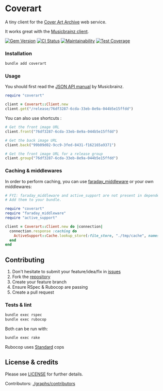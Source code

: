 # Coverart

A tiny client for the [Cover Art Archive](http://coverartarchive.org) web service.

It works great with the [Musicbrainz client](http://github.com/inkstak/musicbrainz).

[![Gem Version](https://badge.fury.io/rb/coverart.svg)](https://rubygems.org/gems/coverart)
[![CI Status](https://github.com/inkstak/coverart/actions/workflows/ci.yml/badge.svg)](https://github.com/inkstak/coverart/actions/workflows/ci.yml)
[![Maintainability](https://api.codeclimate.com/v1/badges/9bb8b75ea8c66b1a9c94/maintainability)](https://codeclimate.com/github/inkstak/coverart/maintainability)
[![Test Coverage](https://api.codeclimate.com/v1/badges/9bb8b75ea8c66b1a9c94/test_coverage)](https://codeclimate.com/github/inkstak/coverart/test_coverage)

### Installation

```bash
bundle add coverart
```

### Usage

You should first read the [JSON API manual](http://wiki.musicbrainz.org/Cover_Art_Archive/API) by Musicbrainz.

```ruby
require "coverart"

client = Coverart::Client.new
client.get("/release/76df3287-6cda-33eb-8e9a-044b5e15ffdd")
```

You can also use shortcuts :

```ruby
# Get the front image URL
client.front("76df3287-6cda-33eb-8e9a-044b5e15ffdd")

# Get the back image URL
client.back("99b09d02-9cc9-3fed-8431-f162165a9371")

# Get the front image URL for a release group
client.group("76df3287-6cda-33eb-8e9a-044b5e15ffdd")
```

### Caching & middlewares

In order to perform caching, you can use [faraday_middleware](http://github.com/lostisland/faraday_middleware)
or your own middlewares:

```ruby
# FYI: faraday_middleware and active_support are not present in dependencies.
# Add them to your bundle.

require "coverart"
require "faraday_middleware"
require "active_support"

client = Coverart::Client.new do |connection|
  connection.response :caching do
    ActiveSupport::Cache.lookup_store(:file_store, "./tmp/cache", namespace: "covertart", expires_in: 3600)
  end
end
```

## Contributing

1. Don't hesitate to submit your feature/idea/fix in [issues](https://github.com/inkstak/coverart)
2. Fork the [repository](https://github.com/inkstak/coverart)
3. Create your feature branch
4. Ensure RSpec & Rubocop are passing
4. Create a pull request

### Tests & lint

```bash
bundle exec rspec
bundle exec rubocop
```

Both can be run with:

```bash
bundle exec rake
```

Rubocop uses [Standard](https://github.com/testdouble/standard) cops

## License & credits

Please see [LICENSE](https://github.com/inkstak/coverart/blob/main/LICENSE) for further details.

Contributors: [./graphs/contributors](https://github.com/inkstak/coverart/graphs/contributors)
